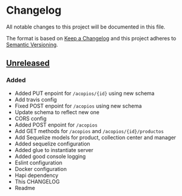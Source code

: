 # Changelog
All notable changes to this project will be documented in this file.

The format is based on [Keep a Changelog](http://keepachangelog.com/)
and this project adheres to [Semantic Versioning](http://semver.org/).

## [Unreleased]
### Added
- Added PUT enpoint for `/acopios/{id}` using new schema
- Add travis config
- Fixed POST enpoint for `/acopios` using new schema
- Update schema to reflect new one
- CORS config
- Added POST enpoint for `/acopios`
- Add GET methods for `/acopios` and `/acopios/{id}/productos`
- Add Sequelize models for product, collection center and manager
- Added sequelize configuration
- Added glue to instantiate server
- Added good console logging
- Eslint configuration
- Docker configuration
- Hapi dependency
- This CHANGELOG
- Readme

[Unreleased]: https://github.com/skycatch/acopio-api/compare/master...develop
